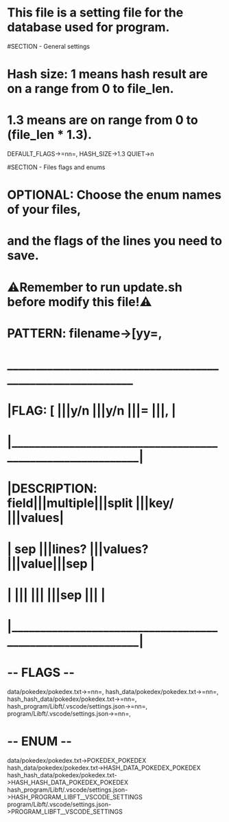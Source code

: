 #	This file is a setting file for the database used for program.

#SECTION - General settings
#	Hash size:	1 means hash result are on a range from 0 to file_len.
#				1.3 means are on range from 0 to (file_len * 1.3).

DEFAULT_FLAGS->=nn=,
HASH_SIZE->1.3
QUIET->n

#SECTION - Files flags and enums
#	OPTIONAL: Choose the enum names of your files, 
#	and the flags of the lines you need to save.
#	⚠️Remember to run update.sh before modify this file!⚠️
#	PATTERN: 	filename->[yy=,
#	___________________________________________________________
#  |FLAG:			[	 |||y/n		|||y/n	  |||=	  |||,	   |
#  |___________________________________________________________|
#  |DESCRIPTION:	field|||multiple|||split  |||key/ |||values|
#  |				sep	 |||lines?	|||values?|||value|||sep   |
#  |				     |||		|||       |||sep  |||	   |
#  |___________________________________________________________|

# -- FLAGS -- #
data/pokedex/pokedex.txt->=nn=,
hash_data/pokedex/pokedex.txt->=nn=,
hash_hash_data/pokedex/pokedex.txt->=nn=,
hash_program/Libft/.vscode/settings.json->=nn=,
program/Libft/.vscode/settings.json->=nn=,
# -- ENUM -- #
data/pokedex/pokedex.txt->POKEDEX_POKEDEX
hash_data/pokedex/pokedex.txt->HASH_DATA_POKEDEX_POKEDEX
hash_hash_data/pokedex/pokedex.txt->HASH_HASH_DATA_POKEDEX_POKEDEX
hash_program/Libft/.vscode/settings.json->HASH_PROGRAM_LIBFT__VSCODE_SETTINGS
program/Libft/.vscode/settings.json->PROGRAM_LIBFT__VSCODE_SETTINGS
